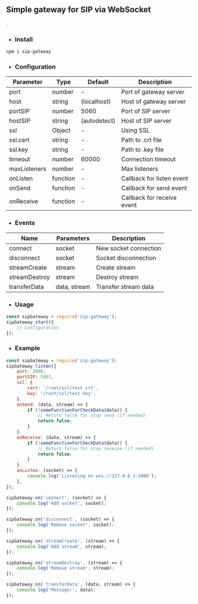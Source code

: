 ## Simple gateway for SIP via WebSocket
.
* ### Install

```sh
npm i sip-gateway
```

* ### Configuration
| Parameter | Type | Default | Description |
| --- | --- | --- | --- |
| port | number | - | Port of gateway server |
| host | string | (localhost) | Host of gateway server |
| portSIP | number | 5060 | Port of SIP server |
| hostSIP | string | (autodetect) | Host of SIP server |
| ssl | Object | - | Using SSL |
| ssl.cert | string | - | Path to .crt file |
| ssl.key | string | - | Path to .key file |
| timeout | number | 60000 | Connection timeout |
| maxListeners | number | - | Max listeners |
| onListen | function | - | Callback for listen event |
| onSend | function | - | Callback for send event |
| onReceive | function | - | Callback for receive event |

* ### Events
| Name | Parameters | Description |
| --- | --- | --- |
| connect | socket | New socket connection |
| disconnect | socket | Socket disconnection |
| streamCreate | stream | Create stream |
| streamDestroy | stream | Destroy stream |
| transferData | data, stream | Transfer stream data |

* ### Usage

```js
const sipGateway = require('sip-gateway');
sipGateway.start({
    // Configuration 
});
```

* ### Example

```js
const sipGateway = require('sip-gateway');
sipGateway.listen({
    port: 3000,
    portSIP: 5061,
    ssl: { 
        cert: '/root/ssl/test.crt',
        key: '/root/ssl/test.key',
    },
    onSend: (data, stream) => {
        if (!someFunctionForCheckData(data)) {
            // Return false for stop send (if needed)
            return false;
        }       
    },
    onReceive: (data, stream) => {
        if (!someFunctionForCheckData(data)) {
            // Return false for stop receive (if needed)
            return false;
        }       
    },
    onListen: (socket) => {
        console.log('Listening on wss://127.0.0.1:3000');
    },
});

sipGateway.on('connect', (socket) => {
    console.log('Add socket', socket);
});

sipGateway.on('disconnect', (socket) => {
    console.log('Remove socket', socket);
});

sipGateway.on('streamCreate', (stream) => {
    console.log('Add stream', stream);
});

sipGateway.on('streamDestroy', (stream) => {
    console.log('Remove stream', stream);
});

sipGateway.on('transferData', (data, stream) => {
    console.log('Message:', data);
});
```